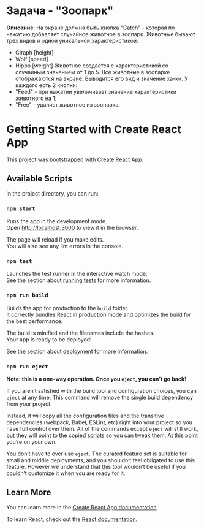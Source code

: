 # Задача - "Зоопарк"

**Описание**:
На экране должна быть кнопка "Catch" - которая по нажатию добавляет случайное животное в зоопарк. Животные бывают трёх видов и одной уникальной характеристикой:
- Giraph [height]
- Wolf [speed]
- Hippo [weight]
Животное создаётся с характеристикой со случайным значением от 1 до 5.
Все животные в зоопарке отображаются на экране. Выводится его вид и значение ха-ки. У каждого есть 2 кнопки:
- "Feed" - при нажатии увеличивает значение характеристики животного на 1;
- "Free" - удаляет животное из зоопарка.

# Getting Started with Create React App

This project was bootstrapped with [Create React App](https://github.com/facebook/create-react-app).

## Available Scripts

In the project directory, you can run:

### `npm start`

Runs the app in the development mode.\
Open [http://localhost:3000](http://localhost:3000) to view it in the browser.

The page will reload if you make edits.\
You will also see any lint errors in the console.

### `npm test`

Launches the test runner in the interactive watch mode.\
See the section about [running tests](https://facebook.github.io/create-react-app/docs/running-tests) for more information.

### `npm run build`

Builds the app for production to the `build` folder.\
It correctly bundles React in production mode and optimizes the build for the best performance.

The build is minified and the filenames include the hashes.\
Your app is ready to be deployed!

See the section about [deployment](https://facebook.github.io/create-react-app/docs/deployment) for more information.

### `npm run eject`

**Note: this is a one-way operation. Once you `eject`, you can’t go back!**

If you aren’t satisfied with the build tool and configuration choices, you can `eject` at any time. This command will remove the single build dependency from your project.

Instead, it will copy all the configuration files and the transitive dependencies (webpack, Babel, ESLint, etc) right into your project so you have full control over them. All of the commands except `eject` will still work, but they will point to the copied scripts so you can tweak them. At this point you’re on your own.

You don’t have to ever use `eject`. The curated feature set is suitable for small and middle deployments, and you shouldn’t feel obligated to use this feature. However we understand that this tool wouldn’t be useful if you couldn’t customize it when you are ready for it.

## Learn More

You can learn more in the [Create React App documentation](https://facebook.github.io/create-react-app/docs/getting-started).

To learn React, check out the [React documentation](https://reactjs.org/).
